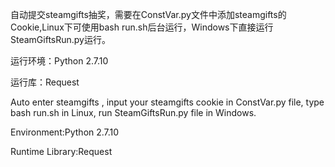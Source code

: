 自动提交steamgifts抽奖，需要在ConstVar.py文件中添加steamgifts的Cookie,Linux下可使用bash run.sh后台运行，Windows下直接运行SteamGiftsRun.py运行。

运行环境：Python 2.7.10  

运行库：Request

Auto enter steamgifts , input your steamgifts cookie in ConstVar.py file, type bash run.sh in Linux, run SteamGiftsRun.py file in Windows. 

Environment:Python 2.7.10

Runtime Library:Request